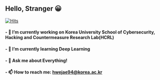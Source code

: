## Hello, Stranger :grinning:
<div align=left>
	
  [![Hits](https://hits.seeyoufarm.com/api/count/incr/badge.svg?url=https%3A%2F%2Fgithub.com%2FMilo-HweJae)](https://github.com/Milo-HweJae)<br> 
  
</div>
  
#### - 🔭 I’m currently working on Korea University School of Cybersecurity, Hacking and Countermeasure Research Lab(HCRL)

#### - 🌱 I’m currently learning Deep Learning

#### - 💬 Ask me about Everything!

#### - 📫 How to reach me: hwejae94@korea.ac.kr

<!--
**Milo-HweJae/Milo-HweJae** is a ✨ _special_ ✨ repository because its `README.md` (this file) appears on your GitHub profile.

Here are some ideas to get you started:



- 👯 I’m looking to collaborate on ...
- 🤔 I’m looking for help with ...


- 😄 Pronouns: ...
- ⚡ Fun fact: ...
-->
